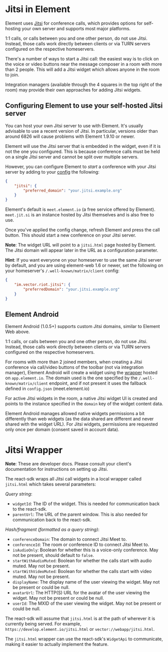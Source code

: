 # Jitsi in Element

Element uses [Jitsi](https://jitsi.org/) for conference calls, which provides options for
self-hosting your own server and supports most major platforms.

1:1 calls, or calls between you and one other person, do not use Jitsi. Instead, those
calls work directly between clients or via TURN servers configured on the respective
homeservers.

There's a number of ways to start a Jitsi call: the easiest way is to click on the
voice or video buttons near the message composer in a room with more than 2 people. This
will add a Jitsi widget which allows anyone in the room to join.

Integration managers (available through the 4 squares in the top right of the room) may
provide their own approaches for adding Jitsi widgets.

## Configuring Element to use your self-hosted Jitsi server

You can host your own Jitsi server to use with Element. It's usually advisable to use a recent
version of Jitsi. In particular, versions older than around 6826 will cause problems with
Element 1.9.10 or newer.

Element will use the Jitsi server that is embedded in the widget, even if it is not the
one you configured. This is because conference calls must be held on a single Jitsi
server and cannot be split over multiple servers.

However, you can configure Element to _start_ a conference with your Jitsi server by adding
to your [config](./config.md) the following:

```json
{
    "jitsi": {
        "preferred_domain": "your.jitsi.example.org"
    }
}
```

Element's default is `meet.element.io` (a free service offered by Element). `meet.jit.si`
is an instance hosted by Jitsi themselves and is also free to use.

Once you've applied the config change, refresh Element and press the call button. This
should start a new conference on your Jitsi server.

**Note**: The widget URL will point to a `jitsi.html` page hosted by Element. The Jitsi
domain will appear later in the URL as a configuration parameter.

**Hint**: If you want everyone on your homeserver to use the same Jitsi server by
default, and you are using element-web 1.6 or newer, set the following on your homeserver's
`/.well-known/matrix/client` config:

```json
{
    "im.vector.riot.jitsi": {
        "preferredDomain": "your.jitsi.example.org"
    }
}
```

## Element Android

Element Android (1.0.5+) supports custom Jitsi domains, similar to Element Web above.

1:1 calls, or calls between you and one other person, do not use Jitsi. Instead, those
calls work directly between clients or via TURN servers configured on the respective
homeservers.

For rooms with more than 2 joined members, when creating a Jitsi conference via call/video buttons of the toolbar (not via integration manager), Element Android will create a widget using the [wrapper](https://github.com/element-hq/element-web/blob/develop/docs/jitsi-dev.md) hosted on `app.element.io`.
The domain used is the one specified by the `/.well-known/matrix/client` endpoint, and if not present it uses the fallback defined in `config.json` (meet.element.io)

For active Jitsi widgets in the room, a native Jitsi widget UI is created and points to the instance specified in the `domain` key of the widget content data.

Element Android manages allowed native widgets permissions a bit differently than web widgets (as the data shared are different and never shared with the widget URL). For Jitsi widgets, permissions are requested only once per domain (consent saved in account data).

# Jitsi Wrapper

**Note**: These are developer docs. Please consult your client's documentation for
instructions on setting up Jitsi.

The react-sdk wraps all Jitsi call widgets in a local wrapper called `jitsi.html`
which takes several parameters:

_Query string_:

-   `widgetId`: The ID of the widget. This is needed for communication back to the
    react-sdk.
-   `parentUrl`: The URL of the parent window. This is also needed for
    communication back to the react-sdk.

_Hash/fragment (formatted as a query string)_:

-   `conferenceDomain`: The domain to connect Jitsi Meet to.
-   `conferenceId`: The room or conference ID to connect Jitsi Meet to.
-   `isAudioOnly`: Boolean for whether this is a voice-only conference. May not
    be present, should default to `false`.
-   `startWithAudioMuted`: Boolean for whether the calls start with audio
    muted. May not be present.
-   `startWithVideoMuted`: Boolean for whether the calls start with video
    muted. May not be present.
-   `displayName`: The display name of the user viewing the widget. May not
    be present or could be null.
-   `avatarUrl`: The HTTP(S) URL for the avatar of the user viewing the widget. May
    not be present or could be null.
-   `userId`: The MXID of the user viewing the widget. May not be present or could
    be null.

The react-sdk will assume that `jitsi.html` is at the path of wherever it is currently
being served. For example, `https://develop.element.io/jitsi.html` or `vector://webapp/jitsi.html`.

The `jitsi.html` wrapper can use the react-sdk's `WidgetApi` to communicate, making
it easier to actually implement the feature.
